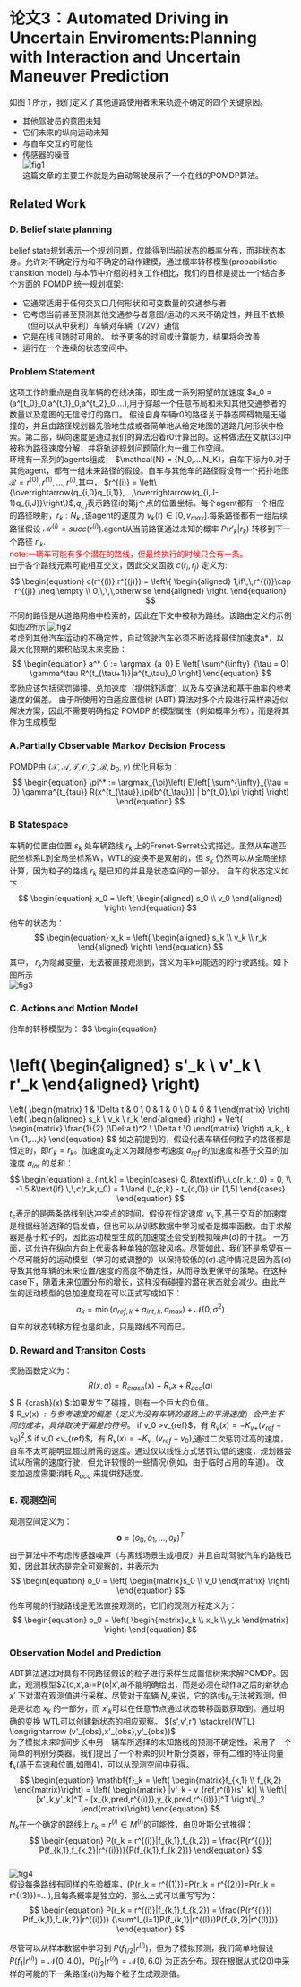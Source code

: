 # 论文3：Automated Driving in Uncertain Enviroments:Planning with Interaction and Uncertain Maneuver Prediction
如图 1 所示，我们定义了其他道路使用者未来轨迹不确定的四个关键原因。
* 其他驾驶员的意图未知
* 它们未来的纵向运动未知
* 与自车交互的可能性
* 传感器的噪音  
![fig1](/Decision/elements/BMW_fig1.png "fig1")    
这篇文章的主要工作就是为自动驾驶展示了一个在线的POMDP算法。
## Related Work
### D. Belief state planning
belief state规划表示一个规划问题，仅能得到当前状态的概率分布，而非状态本身。允许对不确定行为和不确定的动作建模，通过概率转移模型(probabilistic transition model).与本节中介绍的相关工作相比，我们的目标是提出一个结合多个方面的 POMDP 统一规划框架:
* 它通常适用于任何交叉口几何形状和可变数量的交通参与者
* 它考虑当前甚至预测其他交通参与者意图/运动的未来不确定性，并且不依赖（但可以从中获利）车辆对车辆（V2V）通信
* 它是在线且随时可用的。 给予更多的时间或计算能力，结果将会改善
* 运行在一个连续的状态空间中。

### Problem Statement
这项工作的重点是自我车辆的在线决策，即生成一系列期望的加速度 $a_0 = (a^{t_0}_0,a^{t_1}_0,a^{t_2}_0,...),用于穿越一个任意布局和未知其他交通参者的数量以及意图的无信号灯的路口。
假设自身车辆r0的路径关于静态障碍物是无碰撞的，并且由路径规划器先验地生成或者简单地从给定地图的道路几何形状中检索。第二部，纵向速度是通过我们的算法沿着r0计算出的。这种做法在文献[33]中被称为路径速度分解，并将轨迹规划问题简化为一维工作空间。     
环境有一系列的agents组成， $\mathcal{N} = {N_0,...,N_K}，自车下标为0.对于其他agent，都有一组未来路径的假设。自车与其他车的路径假设有一个拓扑地图 $\mathcal{R}= {r^{(0)},r^{(1)},...,r^{(I)}}$,其中， $r^{(i)} = \left\{\overrightarrow{q_{i,0}q_{i,1}},...,\overrightarrow{q_{i,J-1}q_{i,J}}\right\}$,$q_{i,j}$表示路径i的第j个点的位置坐标。每个agent都有一个相应的路径映射，$r_k : N_k$ ,该agent的速度为 $v_k(t) \in [0,v_{max}]$.每条路径都有一组后续路径假设 $\mathcal{M}^{(i)} = succ(r^{(i)})$.agent从当前路径通过未知的概率 $P(r'_k|r_k)$ 转移到下一个路径 $r'_k$.   
<font color=red>
note:一辆车可能有多个潜在的路线，但最终执行的时候只会有一条。  
</font>
由于各个路线元素可能相互交叉，因此交叉函数 $c(r_i,r_j)$ 定义为:
$$
\begin{equation}
c(r^{(i)},r^{(j)}) =
\left\{
\begin{aligned}
1,if\,\,r^{(i)}\cap r^{(j)} \neq \empty \\
0,\,\,\,otherwise
\end{aligned}
\right.
\end{equation} 
$$
不同的路径是从道路网络中检索的，因此在下文中被称为路线。该路由定义的示例如图2所示
![fig2](/Decision/elements/BMW_fig2.png "fig2")    
考虑到其他汽车运动的不确定性，自动驾驶汽车必须不断选择最佳加速度a*，以最大化预期的累积贴现未来奖励：
$$
\begin{equation}
a^*_0 := \argmax_{a_0} E \left[
\sum^{\infty}_{\tau = 0} \gamma^\tau R^{t_{\tau+1}}|a^{t_\tau}_0
\right]
\end{equation}
$$
奖励应该包括惩罚碰撞、总加速度（提供舒适度）以及与交通法和基于曲率的参考速度的偏差。
由于所使用的自适应置信树 (ABT) 算法对多个片段进行采样来近似解决方案，因此不需要明确指定 POMDP 的模型属性（例如概率分布），而是将其作为生成模型

### A.Partially Observable Markov Decision Process
POMDP由 $\left<\mathcal{X,A,T,O,Z,R},b_0,\gamma\right>$
优化目标为：
$$
\begin{equation}
\pi^* := \argmax_{\pi}\left(
E\left[
\sum^{\infty}_{\tau = 0} \gamma^{t_{tau}}
R(x^{t_{\tau}},\pi(b^{t_\tau})) | b^{t_0},\pi
\right]
\right)
\end{equation}
$$
### B Statespace
车辆的位置由位置 $s_k$ 处车辆路线 $r_k$ 上的Frenet-Serret公式描述。虽然从车道匹配坐标系L到全局坐标系W，WTL的变换不是双射的，但 $s_k$ 仍然可以从全局坐标计算，因为粒子的路线 $r_k$ 是已知的并且是状态空间的一部分。
自车的状态定义如下：
$$
\begin{equation}
x_0 = \left(
\begin{aligned}
s_0 \\
v_0
\end{aligned}
\right)
\end{equation}
$$
他车的状态为：
$$
\begin{equation}
x_k = \left(
\begin{aligned}
s_k \\
v_k \\
r_k
\end{aligned}
\right)
\end{equation}
$$
其中， $r_k$为隐藏变量，无法被直接观测到，含义为车k可能选的的行驶路线。如下图所示     
![fig3](/Decision/elements/BMW_fig3.png "fig3") 

### C. Actions and Motion Model
他车的转移模型为：
$$
\begin{equation}

\left(
\begin{aligned}
s'_k \\ v'_k \\ r'_k
\end{aligned}
\right)
=
\left(
\begin{matrix}
1 & \Delta t & 0 \\
0 & 1 & 0 \\
0 & 0 & 1
\end{matrix}
\right)
\left(
\begin{aligned}
s_k \\ v_k \\ r_k
\end{aligned}
\right)
+
\left(
\begin{matrix}
\frac{1}{2} (\Delta t)^2 \\ \Delta t \\0
\end{matrix}
\right)
a_k,\, k \in \{1,...,k\}
\end{equation}
$$
如之前提到的，假设代表车辆任何粒子的路径都是恒定的，即$r'_k = r_k$。加速度$a_k$定义为跟随参考速度 $a_{ref}$ 的加速度和基于交互的加速度 $a_{int}$ 的总和：
$$
\begin{equation}
a_{int,k} = 
\begin{cases}
0, &\text{if}\,\,c(r_k,r_0) = 0, \\
-1.5,&\text{if} \,\,c(r_k,r_0) = 1 \land (t_{c,k} - t_{c,0}) \in [1,5]
\end{cases}
\end{equation}
$$
$t_c$表示的是两条路线到达冲突点的时间，假设在恒定速度 $v_k$下,基于交互的加速度是根据经验选择的启发值，但也可以从训练数据中学习或者是概率函数。由于求解器是基于粒子的，因此运动模型生成的加速度还会受到模拟噪声($\sigma$)的干扰。 一方面，这允许在纵向方向上代表各种单独的驾驶风格。尽管如此，我们还是希望有一个尽可能好的运动模型（学习的或调整的）以保持较低的($\sigma$).这种情况是因为高($\sigma$)导致其他车辆的未来位置/速度的高度不确定性，从而导致更保守的策略。在这种case下，随着未来位置分布的增长，这样没有碰撞的潜在状态就会减少。由此产生的运动模型的总加速度现在可以正式写成如下：
$$
\begin{equation}
a_k = \min (a_{ref,k} +a_{int,k},a_{max}) + \mathcal{N}(0,\sigma^2)
\end{equation}
$$
自车的状态转移方程也是如此，只是路线不同而已。  

### D. Reward and Transiton Costs
奖励函数定义为：
$$
\begin{equation}
R(x,a) = R_{crash}(x) +R_v{x} +R_{acc}(a)
\end{equation}
$$
$ R_{crash}(x) $:如果发生了碰撞，则有一个巨大的负值。  
$ R_v(x) $:与参考速度的偏差（定义为没有车辆的道路上的平滑速度）会产生不同的成本，具体取决于偏差的符号。$ if v_0 >v_{ref}$，有 $R_v(x)= -K_{v+}(v_{ref}- v_0)^2$,$ if v_0 <v_{ref}$，有 $R_v(x)= -K_{v-}(v_{ref}- v_0)$,通过二次惩罚过高的速度，自车不太可能明显超过所需的速度。通过仅以线性方式惩罚过低的速度，规划器尝试以所需的速度行驶，但允许较慢的一些情况(例如，由于临时占用的车道)。 改变加速度需要消耗 $R_{acc}$ 来提供舒适度。

### E. 观测空间
观测空间定义为：
$$
\begin{equation}
\mathbf{o} = (o_0,o_1,...,o_k)^T
\end{equation}
$$
由于算法中不考虑传感器噪声（与离线场景生成相反）并且自动驾驶汽车的路线已知，因此其状态是完全可观察的，并表示为
$$
\begin{equation}
o_0 = 
\left( \begin{matrix}s_0 \\ v_0 \end{matrix} \right)
\end{equation}
$$
他车可能的行驶路线是无法直接观测的，它们的观测方程定义为：
$$
\begin{equation}
o_0 = 
\left( \begin{matrix}v_k \\ x_k \\ y_k \end{matrix} \right)
\end{equation}
$$

### Observation Model and Prediction
ABT算法通过对具有不同路径假设的粒子进行采样生成置信树来求解POMDP。因此，观测模型$Z(o,x',a)=P(o|x',a)不能明确给出，而是必须在动作a之后的新状态 $x'$ 下对潜在观测值进行采样。尽管对于车辆 $N_k$来说，它的路线$r_k$无法被观测，但是是状态 $x_k$ 的一部分，而 $x'_k$可以在任意节点通过状态转移函数获取到。通过明确的变换 WTL可以创建新状态的相应观察。 $(s',v',r') \stackrel{WTL} \longrightarrow (v'_{obs},x'_{obs},y'_{obs})$  
为了模拟未来时间步长中另一辆车所选择的未知路线的预测不确定性，采用了一个简单的判别分类器。我们提出了一个朴素的贝叶斯分类器，带有二维的特征向量 $\mathbf{f}_k$(基于车速和位置,如图4)，可以从观测空间中获得。
$$
\begin{equation}
\mathbf{f}_k = \left( \begin{matrix}f_{k,1} \\ f_{k,2} \end{matrix}\right) = \left( \begin{matrix}
|v'_k - v_{ref,r^(i)}(s'_k)| \\
\left\|[x'_k,y'_k]^T - [x_{k,pred,r^{(i)}},y_{k,pred,r^{(i)}}]^T \right\|_2
\end{matrix}\right)
\end{equation}
$$
$N_k$在一个确定的路线上 $r_k = r^{(i)} \in M^{(i)}$的可能性，由贝叶斯公式推得：
$$
\begin{equation}
P(r_k = r^{(i)}|f_{k,1},f_{k,2}) = 
\frac{P(r^{(i)}) P(f_{k,1},f_{k,2}|r^{(i)})}{P(f_{k,1},f_{k,2})}
\end{equation}
$$  
![fig4](/Decision/elements/BMW_fig4.png "fig4")   
假设每条路线有同样的先验概率，(P(r_k = r^{(1)})=P(r_k = r^{(2)})=P(r_k = r^{(3)})=...),且每条概率是独立的，那么上式可以重写写为：
$$
\begin{equation}
P(r_k = r^{(i)}|f_{k,1},f_{k,2}) = 
\frac{P(r^{(i)}) P(f_{k,1},f_{k,2}|r^{(i)})}
{\sum^I_{l=1}P(f_{k,1}|r^{(l)})P(f_{k,2}|r^{(l)})}
\end{equation}
$$

尽管可以从样本数据中学习到 $P(f_{1/2}|r^{(I)})$，但为了模拟预测，我们简单地假设 $P(f_1|r^{(i)}) = \mathcal{N}(0,4.0)$，$P(f_2|r^{(i)}) = \mathcal{N}(0,6.0)$ 为正态分布。现在根据从式(20)中采样的可能的下一条路径r(i)为每个粒子生成观测值。